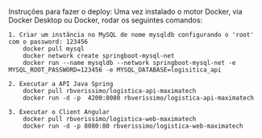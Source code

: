 Instruções para fazer o deploy:
    Uma vez instalado o motor Docker, via Docker Desktop ou Docker, rodar os seguintes comandos:

    1. Criar um instância no MySQL de nome mysqldb configurando o 'root' com o password: 123456
        docker pull mysql
        docker network create springboot-mysql-net
        docker run --name mysqldb --network springboot-mysql-net -e MYSQL_ROOT_PASSWORD=123456 -e MYSQL_DATABASE=logisitica_api

    2. Executar a API Java Spring
        docker pull rbverissimo/logistica-api-maximatech
        docker run -d -p  4200:8080 rbverissimo/logistica-api-maximatech
    
    3. Executar o Client Angular
        docker pull rbverissimo/logistica-web-maximatech
        docker run -d -p 8080:80 rbverissimo/logistica-web-maximatech